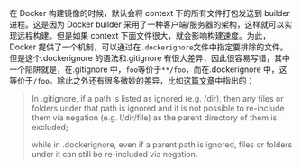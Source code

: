 在 Docker 构建镜像的时候，默认会将 context 下的所有文件打包发送到 builder 进程。这是因为 Docker builder 采用了一种客户端/服务器的架构，这样就可以实现远程构建。但是如果 context 下面文件很大，就会影响构建速度。为此，Docker 提供了一个机制，可以通过在`.dockerignore`文件中指定要排除的文件。但是这个.dockerignore 的语法和.gitignore 有很大差异，因此很容易写错，其中一个陷阱就是，在.gitignore 中，`foo`等价于`**/foo`，而在.dockerignore 中，这等价于`/foo`。除此之外还有很多微妙的差异，比如[这篇文章](https://zzz.buzz/2018/05/23/differences-of-rules-between-gitignore-and-dockerignore/)中指出的：

> In .gitignore, if a path is listed as ignored (e.g. /dir), then any files or folders under that path is ignored and it is not possible to re-include them via negation (e.g. !/dir/file) as the parent directory of them is excluded;
>
> while in .dockerignore, even if a parent path is ignored, files or folders under it can still be re-included via negation.

